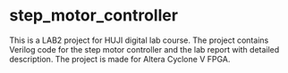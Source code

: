 # step_motor_controller
This is a LAB2 project for HUJI digital lab course. The project contains Verilog code for the step motor controller and the lab report with detailed description. The project is made for Altera Cyclone V FPGA.
